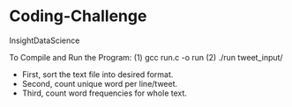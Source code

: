# Coding-Challenge
InsightDataScience

To Compile and Run the Program:
(1) gcc run.c -o run
(2) ./run tweet_input/

- First, sort the text file into desired format.
- Second, count unique word per line/tweet.
- Third, count word frequencies for whole text.
